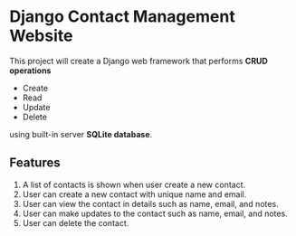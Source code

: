 # Django Contact Management Website
This project will create a Django web framework that performs **CRUD operations**
- Create
- Read
- Update
- Delete

using built-in server **SQLite database**.

## Features
1. A list of contacts is shown when user create a new contact.
2. User can create a new contact with unique name and email.
3. User can view the contact in details such as name, email, and notes.
4. User can make updates to the contact such as name, email, and notes.
5. User can delete the contact.
   
